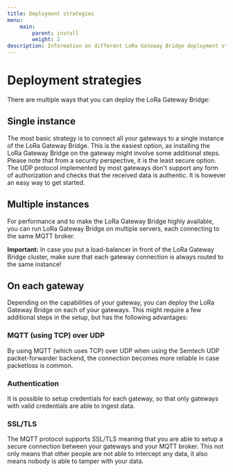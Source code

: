 ```yaml
---
title: Deployment strategies
menu:
    main:
        parent: install
        weight: 2
description: Information on different LoRa Gateway Bridge deployment strategies.
---
```


# Deployment strategies

There are multiple ways that you can deploy the LoRa Gateway Bridge:

## Single instance

The most basic strategy is to connect all your gateways to a single instance
of the LoRa Gateway Bridge. This is the easiest option, as installing the
LoRa Gateway Bridge on the gateway might involve some additional steps.
Please note that from a security perspective, it is the least secure option.
The UDP protocol implemented by most gateways don't support any
form of authorization and checks that the received data is authentic. It is
however an easy way to get started.

## Multiple instances

For performance and to make the LoRa Gateway Bridge highly available, you
can run LoRa Gateway Bridge on multiple servers, each connecting to the same
MQTT broker.

**Important:** In case you put a load-balancer in front of the LoRa Gateway
Bridge cluster, make sure that each gateway connection is always routed to the
same instance!

## On each gateway

Depending on the capabilities of your gateway, you can deploy the LoRa Gateway
Bridge on each of your gateways. This might require a few additional steps in
the setup, but has the following advantages:

### MQTT (using TCP) over UDP

By using MQTT (which uses TCP) over UDP when using the Semtech UDP packet-forwarder
backend, the connection becomes more reliable in case packetloss is common.

### Authentication

It is possible to setup credentials for each gateway, so that only gateways with
valid credentials are able to ingest data.

### SSL/TLS

The MQTT protocol supports SSL/TLS meaning that you are able to setup a secure
connection between your gateways and your MQTT broker. This not only means that
other people are not able to intercept any data, it also means nobody is able
to tamper with your data.
